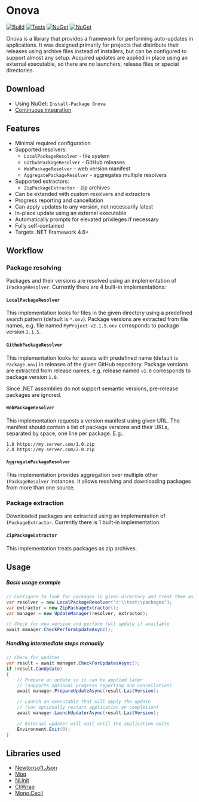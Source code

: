 # Onova

[![Build](https://img.shields.io/appveyor/ci/Tyrrrz/Onova/master.svg)](https://ci.appveyor.com/project/Tyrrrz/Onova)
[![Tests](https://img.shields.io/appveyor/tests/Tyrrrz/Onova/master.svg)](https://ci.appveyor.com/project/Tyrrrz/Onova)
[![NuGet](https://img.shields.io/nuget/v/Onova.svg)](https://nuget.org/packages/Onova)
[![NuGet](https://img.shields.io/nuget/dt/Onova.svg)](https://nuget.org/packages/Onova)

Onova is a library that provides a framework for performing auto-updates in applications. It was designed primarily for projects that distribute their releases using archive files instead of installers, but can be configured to support almost any setup. Acquired updates are applied in place using an external executable, so there are no launchers, release files or special directories.

## Download

- Using NuGet: `Install-Package Onova`
- [Continuous integration](https://ci.appveyor.com/project/Tyrrrz/Onova)

## Features

- Minimal required configuration
- Supported resolvers:
  - `LocalPackageResolver` - file system
  - `GithubPackageResolver` - GitHub releases
  - `WebPackageResolver` - web version manifest
  - `AggregatePackageResolver` - aggregates multiple resolvers
- Supported extractors:
  - `ZipPackageExtractor` - zip archives
- Can be extended with custom resolvers and extractors
- Progress reporting and cancellation
- Can apply updates to any version, not necessarily latest
- In-place update using an external executable
- Automatically prompts for elevated privileges if necessary
- Fully self-contained
- Targets .NET Framework 4.6+

## Workflow

### Package resolving

Packages and their versions are resolved using an implementation of `IPackageResolver`. Currently there are 4 built-in implementations:

#### `LocalPackageResolver` 

This implementation looks for files in the given directory using a predefined search pattern (default is `*.onv`). Package versions are extracted from file names, e.g. file named `MyProject-v2.1.5.onv` corresponds to package version `2.1.5`.

#### `GithubPackageResolver`

This implementation looks for assets with predefined name (default is `Package.onv`) in releases of the given GitHub repository. Package versions are extracted from release names, e.g. release named `v1.0` corresponds to package version `1.0`.

Since .NET assemblies do not support semantic versions, pre-release packages are ignored.

#### `WebPackageResolver`

This implementation requests a version manifest using given URL. The manifest should contain a list of package versions and their URLs, separated by space, one line per package. E.g.:
```
1.0 https://my.server.com/1.0.zip
2.0 https://my.server.com/2.0.zip
```

#### `AggregatePackageResolver`

This implementation provides aggregation over multiple other `IPackageResolver` instances. It allows resolving and downloading packages from more than one source.

### Package extraction

Downloaded packages are extracted using an implementation of `IPackageExtractor`. Currently there is 1 built-in implementation:

#### `ZipPackageExtractor`

This implementation treats packages as zip archives.

## Usage

##### Basic usage example

```c#
// Configure to look for packages in given directory and treat them as zips
var resolver = new LocalPackageResolver("c:\\test\\packages");
var extractor = new ZipPackageExtractor();
var manager = new UpdateManager(resolver, extractor);

// Check for new version and perform full update if available
await manager.CheckPerformUpdateAsync();
```

##### Handling intermediate steps manually

```c#
// Check for updates
var result = await manager.CheckForUpdatesAsync();
if (result.CanUpdate)
{
    // Prepare an update so it can be applied later
    // (supports optional progress reporting and cancellation)
    await manager.PrepareUpdateAsync(result.LastVersion);

    // Launch an executable that will apply the update
    // (can optionally restart application on completion)
    await manager.LaunchUpdaterAsync(result.LastVersion);

    // External updater will wait until the application exits
    Environment.Exit(0);
}
```

## Libraries used

- [Newtonsoft.Json](https://github.com/JamesNK/Newtonsoft.Json)
- [Moq](https://github.com/Moq/moq4)
- [NUnit](https://github.com/nunit/nunit)
- [CliWrap](https://github.com/Tyrrrz/CliWrap)
- [Mono.Cecil](https://github.com/jbevain/cecil)